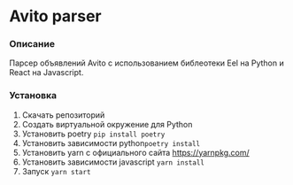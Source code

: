 # Avito parser
### Описание
Парсер объявлений Avito с использованием библеотеки Eel на Python и React на Javascript.
### Установка
1) Скачать репозиторий
2) Создать виртуальной окружение для Python
3) Установить poetry `pip install poetry`
4) Установить зависимости python`poetry install`
5) Установить yarn c официального сайта https://yarnpkg.com/
6) Установить зависимости javascript `yarn install`
7) Запуск `yarn start`
